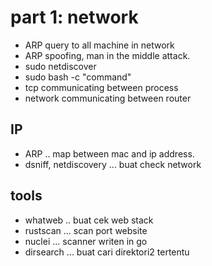 # part 1: network
- ARP query to all machine in network
- ARP spoofing, man in the middle attack.
- sudo netdiscover
- sudo bash -c "command"
- tcp communicating between process
- network communicating between router

## IP
- ARP .. map between mac and ip address.
- dsniff, netdiscovery ... buat check network

## tools
- whatweb .. buat cek web stack
- rustscan ... scan port website
- nuclei ... scanner writen in go
- dirsearch ... buat cari direktori2 tertentu


